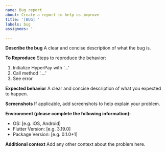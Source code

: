 ```yaml
---
name: Bug report
about: Create a report to help us improve
title: '[BUG] '
labels: bug
assignees: ''

---
```


**Describe the bug**
A clear and concise description of what the bug is.

**To Reproduce**
Steps to reproduce the behavior:
1. Initialize HyperPay with '...'
2. Call method '....'
3. See error

**Expected behavior**
A clear and concise description of what you expected to happen.

**Screenshots**
If applicable, add screenshots to help explain your problem.

**Environment (please complete the following information):**
 - OS: [e.g. iOS, Android]
 - Flutter Version: [e.g. 3.19.0]
 - Package Version: [e.g. 0.1.0+1]

**Additional context**
Add any other context about the problem here.
